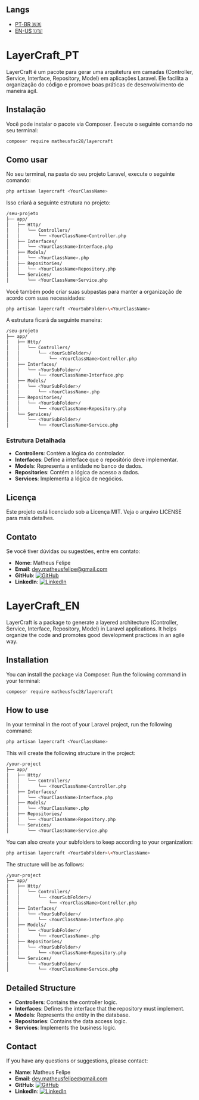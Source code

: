 ## Langs

- [PT-BR 🇧🇷](#layercraft_pt)
- [EN-US 🇺🇸](#layercraft_en)

# LayerCraft_PT

LayerCraft é um pacote para gerar uma arquitetura em camadas (Controller, Service, Interface, Repository, Model) em aplicações Laravel. Ele facilita a organização do código e promove boas práticas de desenvolvimento de maneira ágil.

## Instalação

Você pode instalar o pacote via Composer. Execute o seguinte comando no seu terminal:

```bash
composer require matheusfsc28/layercraft
```

## Como usar

No seu terminal, na pasta do seu projeto Laravel, execute o seguinte comando:

```bash
php artisan layercraft <YourClassName>
```

Isso criará a seguinte estrutura no projeto:

```bash
/seu-projeto
├── app/
│   ├── Http/
│   │   └── Controllers/
│   │       └── <YourClassName>Controller.php
│   ├── Interfaces/
│   │   └── <YourClassName>Interface.php
│   ├── Models/
│   │   └── <YourClassName>.php
│   ├── Repositories/
│   │   └── <YourClassName>Repository.php
│   └── Services/
│       └── <YourClassName>Service.php
```

Você também pode criar suas subpastas para manter a organização de acordo com suas necessidades:

```bash
php artisan layercraft <YourSubFolder>\<YourClassName>
```

A estrutura ficará da seguinte maneira:

```bash
/seu-projeto
├── app/
│   ├── Http/
│   │   └── Controllers/
│   │       └── <YourSubFolder>/
│   │           └── <YourClassName>Controller.php
│   ├── Interfaces/
│   │   └── <YourSubFolder>/
│   │       └── <YourClassName>Interface.php
│   ├── Models/
│   │   └── <YourSubFolder>/
│   │       └── <YourClassName>.php
│   ├── Repositories/
│   │   └── <YourSubFolder>/
│   │       └── <YourClassName>Repository.php
│   └── Services/
│       └── <YourSubFolder>/
│           └── <YourClassName>Service.php
```

### Estrutura Detalhada

- **Controllers**: Contém a lógica do controlador.
- **Interfaces**: Define a interface que o repositório deve implementar.
- **Models**: Representa a entidade no banco de dados.
- **Repositories**: Contém a lógica de acesso a dados.
- **Services**: Implementa a lógica de negócios.

## Licença

Este projeto está licenciado sob a Licença MIT. Veja o arquivo LICENSE para mais detalhes.

## Contato

Se você tiver dúvidas ou sugestões, entre em contato:

- **Nome**: Matheus Felipe
- **Email**: <dev.matheusfelipe@gmail.com>
- **GitHub**: [![GitHub](https://img.shields.io/badge/GitHub-matheusfsc28-blue?style=flat-square)](https://github.com/matheusfsc28)
- **LinkedIn**: [![LinkedIn](https://img.shields.io/badge/LinkedIn-matheusfsc28-blue?style=flat-square)](https://www.linkedin.com/in/matheusfsc28)

#

# LayerCraft_EN

LayerCraft is a package to generate a layered architecture (Controller, Service, Interface, Repository, Model) in Laravel applications. It helps organize the code and promotes good development practices in an agile way.

## Installation

You can install the package via Composer. Run the following command in your terminal:

```bash
composer require matheusfsc28/layercraft
```

## How to use

In your terminal in the root of your Laravel project, run the following command:

```bash
php artisan layercraft <YourClassName>
```

This will create the following structure in the project:

```bash
/your-project
├── app/
│   ├── Http/
│   │   └── Controllers/
│   │       └── <YourClassName>Controller.php
│   ├── Interfaces/
│   │   └── <YourClassName>Interface.php
│   ├── Models/
│   │   └── <YourClassName>.php
│   ├── Repositories/
│   │   └── <YourClassName>Repository.php
│   └── Services/
│       └── <YourClassName>Service.php
```

You can also create your subfolders to keep according to your organization:

```bash
php artisan layercraft <YourSubFolder>\<YourClassName>
```

The structure will be as follows:

```bash
/your-project
├── app/
│   ├── Http/
│   │   └── Controllers/
│   │       └── <YourSubFolder>/
│   │           └── <YourClassName>Controller.php
│   ├── Interfaces/
│   │   └── <YourSubFolder>/
│   │       └── <YourClassName>Interface.php
│   ├── Models/
│   │   └── <YourSubFolder>/
│   │       └── <YourClassName>.php
│   ├── Repositories/
│   │   └── <YourSubFolder>/
│   │       └── <YourClassName>Repository.php
│   └── Services/
│       └── <YourSubFolder>/
│           └── <YourClassName>Service.php
```

## Detailed Structure

- **Controllers**: Contains the controller logic.
- **Interfaces**: Defines the interface that the repository must implement.
- **Models**: Represents the entity in the database.
- **Repositories**: Contains the data access logic.
- **Services**: Implements the business logic.

## Contact

If you have any questions or suggestions, please contact:

- **Name**: Matheus Felipe
- **Email**: <dev.matheusfelipe@gmail.com>
- **GitHub**: [![GitHub](https://img.shields.io/badge/GitHub-matheusfsc28-blue?style=flat-square)](https://github.com/matheusfsc28)
- **LinkedIn**: [![LinkedIn](https://img.shields.io/badge/LinkedIn-matheusfsc28-blue?style=flat-square)](https://www.linkedin.com/in/matheusfsc28)

#
